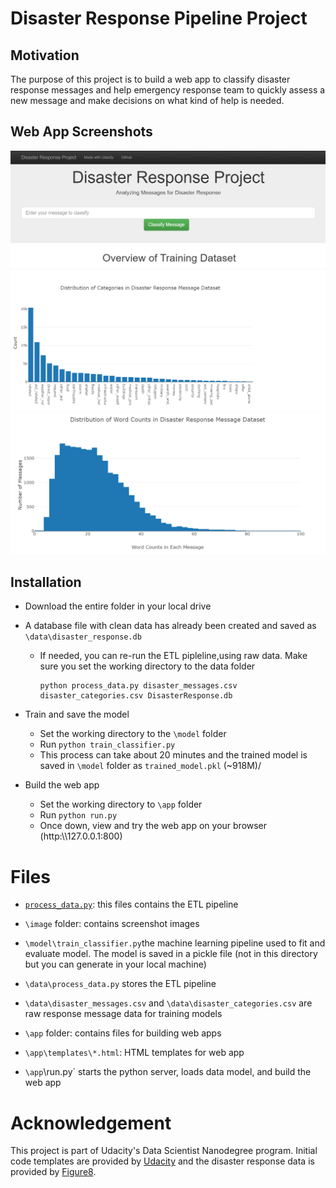 # Disaster Response Pipeline Project

## Motivation

The purpose of this project is to build a web app to classify disaster response messages and help emergency response team to quickly assess a new message and make decisions on what kind of help is needed. 

## Web App Screenshots

<img src="https://github.com/tanyayt/udacity_data_scientist/blob/master/disaster_response_msg/image/page_top.PNG?raw=true"> 

<img src="https://github.com/tanyayt/udacity_data_scientist/blob/master/disaster_response_msg/image/dataset_view1.PNG?raw=true">

<img src="https://github.com/tanyayt/udacity_data_scientist/blob/master/disaster_response_msg/image/dataset_view2.PNG?raw=true">



## Installation

*   Download the entire folder in your local drive

*   A database file with clean data has already been created and saved as `\data\disaster_response.db`

    *   If needed, you can re-run the ETL pipleline,using raw data. Make sure you set the working directory to the data folder

        ```
        python process_data.py disaster_messages.csv disaster_categories.csv DisasterResponse.db
        ```

        

*   Train and save the model

    *   Set the working directory to the `\model` folder
    *   Run `python train_classifier.py`
    *   This process can take about 20 minutes and the trained model is saved in `\model` folder as `trained_model.pkl` (~918M)/

*   Build the web app
    *   Set the working directory to `\app` folder
    *   Run `python run.py`
    *   Once down, view and try the web app on your browser (http:\\\127.0.0.1:800)


# Files

*   [`process_data.py`](): this files contains the ETL pipeline

*   `\image` folder: contains screenshot images

*   `\model\train_classifier.py`the machine learning pipeline used to fit and evaluate model. The model is saved in a pickle file (not in this directory but you can generate in your local machine)

*   `\data\process_data.py` stores the ETL pipeline

*   `\data\disaster_messages.csv` and `\data\disaster_categories.csv` are raw response message data for training models

*   `\app` folder: contains files for building web apps 

*   `\app\templates\*.html`: HTML templates for web app

*   `\app`\run.py` starts the python server, loads data model, and build the web app

# Acknowledgement

This project is part of Udacity's Data Scientist Nanodegree program. Initial code templates are provided by [Udacity](www.udacity.com) and the disaster response data is provided by [Figure8](https://www.figure-eight.com/). 

